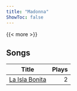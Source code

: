 ```yaml
---
title: "Madonna"
ShowToc: false
---
```


{{< more >}}

## Songs
Title | Plays 
----- | -----: 
[La Isla Bonita](/songs/la-isla-bonita) | 2

